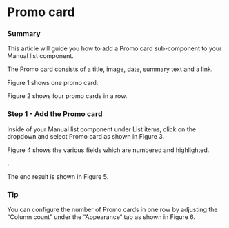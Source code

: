 # Promo card

### Summary <a href="#promocardcomponent-summary" id="promocardcomponent-summary"></a>

This article will guide you how to add a Promo card sub-component to your Manual list component.

The Promo card consists of a title, image, date, summary text and a link.

Figure 1 shows one promo card.



Figure 2 shows four promo cards in a row.



### Step 1 - Add the Promo card <a href="#promocardcomponent-step1-addthepromocard" id="promocardcomponent-step1-addthepromocard"></a>

Inside of your Manual list component under List items, click on the dropdown and select Promo card as shown in Figure 3.



Figure 4 shows the various fields which are numbered and highlighted.

.



The end result is shown in Figure 5.



### Tip <a href="#promocardcomponent-tip" id="promocardcomponent-tip"></a>

You can configure the number of Promo cards in one row by adjusting the “Column count” under the “Appearance“ tab as shown in Figure 6.
